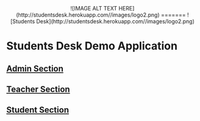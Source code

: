 <center>
![IMAGE ALT TEXT HERE](http://studentsdesk.herokuapp.com//images/logo2.png)
=======
![Students Desk](http://studentsdesk.herokuapp.com//images/logo2.png)
</center>

# Students Desk Demo Application

## [Admin Section](http://studentsdesk.herokuapp.com/admin)

## [Teacher Section](http://studentsdesk.herokuapp.com/teachers/sign_in)

## [Student Section](http://studentsdesk.herokuapp.com/)
